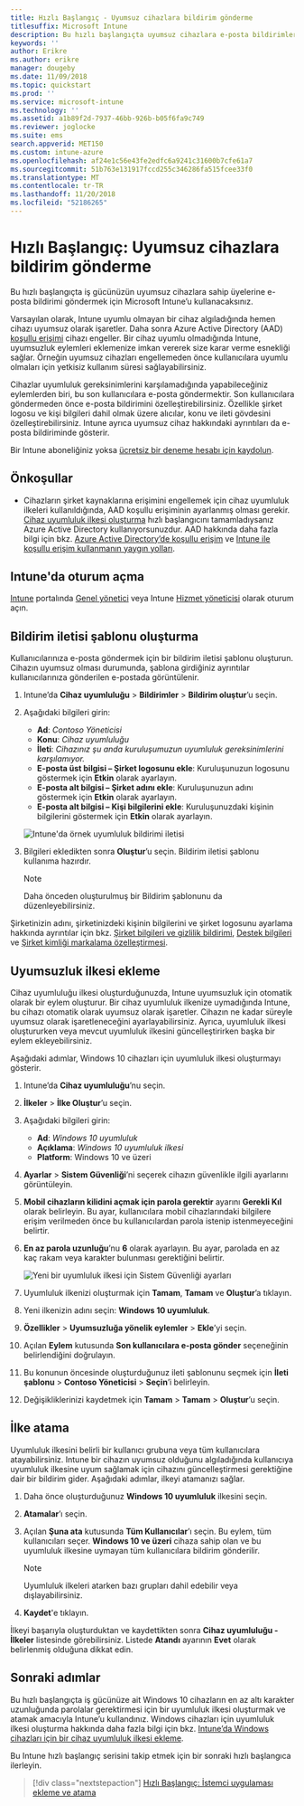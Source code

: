```yaml
---
title: Hızlı Başlangıç - Uyumsuz cihazlara bildirim gönderme
titlesuffix: Microsoft Intune
description: Bu hızlı başlangıçta uyumsuz cihazlara e-posta bildirimleri göndermek için Microsoft Intune’u kullanacaksınız.
keywords: ''
author: Erikre
ms.author: erikre
manager: dougeby
ms.date: 11/09/2018
ms.topic: quickstart
ms.prod: ''
ms.service: microsoft-intune
ms.technology: ''
ms.assetid: a1b89f2d-7937-46bb-926b-b05f6fa9c749
ms.reviewer: joglocke
ms.suite: ems
search.appverid: MET150
ms.custom: intune-azure
ms.openlocfilehash: af24e1c56e43fe2edfc6a9241c31600b7cfe61a7
ms.sourcegitcommit: 51b763e131917fccd255c346286fa515fcee33f0
ms.translationtype: MT
ms.contentlocale: tr-TR
ms.lasthandoff: 11/20/2018
ms.locfileid: "52186265"
---
```

# <a name="quickstart-send-notifications-to-noncompliant-devices"></a>Hızlı Başlangıç: Uyumsuz cihazlara bildirim gönderme

Bu hızlı başlangıçta iş gücünüzün uyumsuz cihazlara sahip üyelerine e-posta bildirimi göndermek için Microsoft Intune’u kullanacaksınız.

Varsayılan olarak, Intune uyumlu olmayan bir cihaz algıladığında hemen cihazı uyumsuz olarak işaretler. Daha sonra Azure Active Directory (AAD) [koşullu erişimi](https://docs.microsoft.com/azure/active-directory/active-directory-conditional-access-azure-portal) cihazı engeller. Bir cihaz uyumlu olmadığında Intune, uyumsuzluk eylemleri eklemenize imkan vererek size karar verme esnekliği sağlar. Örneğin uyumsuz cihazları engellemeden önce kullanıcılara uyumlu olmaları için yetkisiz kullanım süresi sağlayabilirsiniz.

Cihazlar uyumluluk gereksinimlerini karşılamadığında yapabileceğiniz eylemlerden biri, bu son kullanıcılara e-posta göndermektir. Son kullanıcılara göndermeden önce e-posta bildirimini özelleştirebilirsiniz. Özellikle şirket logosu ve kişi bilgileri dahil olmak üzere alıcılar, konu ve ileti gövdesini özelleştirebilirsiniz. Intune ayrıca uyumsuz cihaz hakkındaki ayrıntıları da e-posta bildiriminde gösterir.

Bir Intune aboneliğiniz yoksa [ücretsiz bir deneme hesabı için kaydolun](free-trial-sign-up.md).

## <a name="prerequisites"></a>Önkoşullar
- Cihazların şirket kaynaklarına erişimini engellemek için cihaz uyumluluk ilkeleri kullanıldığında, AAD koşullu erişiminin ayarlanmış olması gerekir. [Cihaz uyumluluk ilkesi oluşturma](quickstart-set-password-length-android.md) hızlı başlangıcını tamamladıysanız Azure Active Directory kullanıyorsunuzdur. AAD hakkında daha fazla bilgi için bkz. [Azure Active Directory’de koşullu erişim](https://docs.microsoft.com/azure/active-directory/active-directory-conditional-access-azure-portal) ve [Intune ile koşullu erişim kullanmanın yaygın yolları](conditional-access-intune-common-ways-use.md).

## <a name="sign-in-to-intune"></a>Intune'da oturum açma

[Intune](https://aka.ms/intuneportal) portalında [Genel yönetici](users-add.md#types-of-administrators) veya Intune [Hizmet yöneticisi](users-add.md#types-of-administrators) olarak oturum açın. 

## <a name="create-a-notification-message-template"></a>Bildirim iletisi şablonu oluşturma

Kullanıcılarınıza e-posta göndermek için bir bildirim iletisi şablonu oluşturun. Cihazın uyumsuz olması durumunda, şablona girdiğiniz ayrıntılar kullanıcılarınıza gönderilen e-postada görüntülenir.

1. Intune’da **Cihaz uyumluluğu** > **Bildirimler** > **Bildirim oluştur**’u seçin. 
2. Aşağıdaki bilgileri girin:

   - **Ad**: *Contoso Yöneticisi*
   - **Konu**: *Cihaz uyumluluğu*
   - **İleti**: *Cihazınız şu anda kuruluşumuzun uyumluluk gereksinimlerini karşılamıyor.*
   - **E-posta üst bilgisi – Şirket logosunu ekle**: Kuruluşunuzun logosunu göstermek için **Etkin** olarak ayarlayın.
   - **E-posta alt bilgisi – Şirket adını ekle**: Kuruluşunuzun adını göstermek için **Etkin** olarak ayarlayın.
   - **E-posta alt bilgisi – Kişi bilgilerini ekle**: Kuruluşunuzdaki kişinin bilgilerini göstermek için **Etkin** olarak ayarlayın.

   ![Intune'da örnek uyumluluk bildirimi iletisi](./media/quickstart-send-notification-01.png)

3. Bilgileri ekledikten sonra **Oluştur**’u seçin. Bildirim iletisi şablonu kullanıma hazırdır.

    > [!NOTE]
    > Daha önceden oluşturulmuş bir Bildirim şablonunu da düzenleyebilirsiniz.

Şirketinizin adını, şirketinizdeki kişinin bilgilerini ve şirket logosunu ayarlama hakkında ayrıntılar için bkz. [Şirket bilgileri ve gizlilik bildirimi](company-portal-app.md#company-information-and-privacy-statement), [Destek bilgileri](company-portal-app.md#support-information) ve [Şirket kimliği markalama özelleştirmesi](company-portal-app.md#company-identity-branding-customization). 

## <a name="add-a-noncompliance-policy"></a>Uyumsuzluk ilkesi ekleme

Cihaz uyumluluğu ilkesi oluşturduğunuzda, Intune uyumsuzluk için otomatik olarak bir eylem oluşturur. Bir cihaz uyumluluk ilkenize uymadığında Intune, bu cihazı otomatik olarak uyumsuz olarak işaretler. Cihazın ne kadar süreyle uyumsuz olarak işaretleneceğini ayarlayabilirsiniz. Ayrıca, uyumluluk ilkesi oluştururken veya mevcut uyumluluk ilkesini güncelleştirirken başka bir eylem ekleyebilirsiniz. 

Aşağıdaki adımlar, Windows 10 cihazları için uyumluluk ilkesi oluşturmayı gösterir.

1. Intune’da **Cihaz uyumluluğu**’nu seçin.
2. **İlkeler** > **İlke Oluştur**’u seçin.
3. Aşağıdaki bilgileri girin:

   - **Ad**: *Windows 10 uyumluluk*
   - **Açıklama**: *Windows 10 uyumluluk ilkesi*
   - **Platform**: Windows 10 ve üzeri

4. **Ayarlar** > **Sistem Güvenliği**’ni seçerek cihazın güvenlikle ilgili ayarlarını görüntüleyin.
5. **Mobil cihazların kilidini açmak için parola gerektir** ayarını **Gerekli Kıl** olarak belirleyin. Bu ayar, kullanıcılara mobil cihazlarındaki bilgilere erişim verilmeden önce bu kullanıcılardan parola istenip istenmeyeceğini belirtir. 
6. **En az parola uzunluğu**’nu **6** olarak ayarlayın. Bu ayar, parolada en az kaç rakam veya karakter bulunması gerektiğini belirtir.

    ![Yeni bir uyumluluk ilkesi için Sistem Güvenliği ayarları](./media/quickstart-send-notification-02.png) 

7. Uyumluluk ilkenizi oluşturmak için **Tamam**, **Tamam** ve **Oluştur**’a tıklayın.
8. Yeni ilkenizin adını seçin: **Windows 10 uyumluluk**.
9. **Özellikler** > **Uyumsuzluğa yönelik eylemler** > **Ekle**’yi seçin.
10. Açılan **Eylem** kutusunda **Son kullanıcılara e-posta gönder** seçeneğinin belirlendiğini doğrulayın.
11. Bu konunun öncesinde oluşturduğunuz ileti şablonunu seçmek için **İleti şablonu** > **Contoso Yöneticisi** > **Seçin**’i belirleyin.
12. Değişikliklerinizi kaydetmek için **Tamam** > **Tamam** > **Oluştur**’u seçin.

## <a name="assign-the-policy"></a>İlke atama

Uyumluluk ilkesini belirli bir kullanıcı grubuna veya tüm kullanıcılara atayabilirsiniz. Intune bir cihazın uyumsuz olduğunu algıladığında kullanıcıya uyumluluk ilkesine uyum sağlamak için cihazını güncelleştirmesi gerektiğine dair bir bildirim gider. Aşağıdaki adımlar, ilkeyi atamanızı sağlar.

1. Daha önce oluşturduğunuz **Windows 10 uyumluluk** ilkesini seçin.
2. **Atamalar**’ı seçin.
3. Açılan **Şuna ata** kutusunda **Tüm Kullanıcılar**’ı seçin. Bu eylem, tüm kullanıcıları seçer. **Windows 10 ve üzeri** cihaza sahip olan ve bu uyumluluk ilkesine uymayan tüm kullanıcılara bildirim gönderilir.

    > [!NOTE]
    > Uyumluluk ilkeleri atarken bazı grupları dahil edebilir veya dışlayabilirsiniz.

4. **Kaydet**'e tıklayın.

İlkeyi başarıyla oluşturduktan ve kaydettikten sonra **Cihaz uyumluluğu - İlkeler** listesinde görebilirsiniz. Listede **Atandı** ayarının **Evet** olarak belirlenmiş olduğuna dikkat edin.

## <a name="next-steps"></a>Sonraki adımlar

Bu hızlı başlangıçta iş gücünüze ait Windows 10 cihazların en az altı karakter uzunluğunda parolalar gerektirmesi için bir uyumluluk ilkesi oluşturmak ve atamak amacıyla Intune’u kullandınız. Windows cihazları için uyumluluk ilkesi oluşturma hakkında daha fazla bilgi için bkz. [Intune’da Windows cihazları için bir cihaz uyumluluk ilkesi ekleme](compliance-policy-create-windows.md).

Bu Intune hızlı başlangıç serisini takip etmek için bir sonraki hızlı başlangıca ilerleyin.

> [!div class="nextstepaction"]
> [Hızlı Başlangıç: İstemci uygulaması ekleme ve atama](quickstart-add-assign-app.md)
